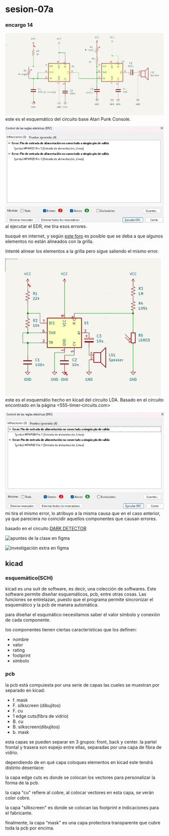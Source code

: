 # sesion-07a

### encargo 14

![esquemático kicad del APC](./archivos/tme-07a-schApc.png)
este es el esquemático del circuito base Atari Punk Console.

![error que me tira](./archivos/tme-07a-schError.png)
al ejecutar el EDR, me tira esos errores.

busqué en internet, y según [este foro](https://forum.kicad.info/t/erc-falsely-reporting-pin-not-connected/32455/2) es posible que se deba a que algunos elementos no están alineados con la grilla.

Intenté alinear los elementos a la grilla pero sigue saliendo el mismo error.

![error que me tira](./archivos/tme-07a-sch-lda.png)
este es el esquemátio hecho en kicad del circuito LDA. Basado en el circuito encontrado en la página <555-timer-circuits.com>


![error que me tira el esquemático del LDA](./archivos/tme-07a-ldaError.png)
mi tira el mismo error, lo atribuyo a la misma causa que en el caso anterior, ya que pareciera no coincidir aquellos componentes que causan errores.

basado en el circuito [DARK DETECTOR](https://www.555-timer-circuits.com/dark-detector.html)


![apuntes de la clase en figma](tme-07a-apunte.png)

![investigación extra en figma](tme-07a-investigar.png)

## kicad

### esquemático(SCH)
kicad es una suit de software, es decir, una colección de softwares. Este software permite diseñar esquemáticos, pcb, entre otras cosas. Las funciones se entrelazan, puesto que el programa permite sincronizar el esquemático y la pcb de manera automática.

para diseñar el esqumático necesitamos saber el valor símbolo y conexión de cada componente.

los componentes tienen ciertas características que los definen:

- nombre
- valor
- rating
- footprint
- símbolo

### pcb

la pcb está compuiesta por una serie de capas las cueles se muestran por separado en kicad:

- f. mask
- F. silkscreen (dibujitos)
- F. cu
- 1 edge cuts(fibra de vidrio)
- B. cu
- B. silkscreen(dibujitos)
- b. mask

esta capas se pueden separar en 3 grupos: front, back y center. la partel frontal y trasera son espejo entre ellas, separadas por una capa de fibra de vidrio.

dependiendo de en qué capa coloques elementos en kicad este tendrá distinto desenlace:

la capa edge cuts es donde se colocan  los vectores para personalizar la forma de la pcb.

la capa "cu" refiere al cobre, al colocar vectores en esta capa, se verán color cobre.

la capa "silkscreen" es donde se colocan las footprint e indicaciones para el fabricante.

finalmente, la capa "mask" es una capa protectora transparente que cubre toda la pcb por encima.

